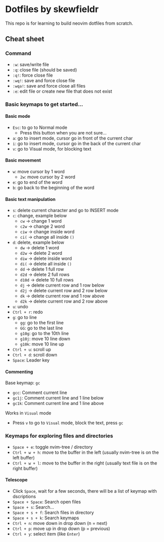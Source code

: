 # Dotfiles by skewfieldr

This repo is for learning to build neovim dotfiles from scratch.

## Cheat sheet

### Command
- ```:w```: save/write file
- ```:q```: close file (should be saved)
- ```:q!```: force close file
- ```:wq!```: save and force close file
- ```:wqa!```: save and force close all files
- ```:e```: edit file or create new file that does not exist

### Basic keymaps to get started...
#### Basic mode
- ```Esc```: to go to Normal mode
    - Press this button when you are not sure...
- ```a```: go to insert mode, cursor go in front of the current char
- ```i```: go to insert mode, cursor go in the back of the current char
- ```v```: go to Visual mode, for blocking text

#### Basic movement
- ```w```: move cursor by 1 word
    - ```2w```: move cursor by 2 word
- ```e```: go to end of the word
- ```b```: go back to the beginning of the word

#### Basic text manipulation
- ```s```: delete current character and go to INSERT mode
- ```c```: change, example below
    - ```cw``` -> change 1 word
    - ```c2w``` -> change 2 word
    - ```ciw``` -> change inside word
    - ```ci(``` -> change all inside ```()```
- ```d```: delete, example below
    - ```dw``` -> delete 1 word
    - ```d2w``` -> delete 2 word
    - ```diw``` -> delete inside word
    - ```di(``` -> delete all inside ```()```
    - ```dd``` -> delete 1 full row
    - ```d2d``` -> delete 2 full rows
    - ```d10d``` -> delete 10 full rows
    - ```dj``` -> delete current row and 1 row below
    - ```d2j``` -> delete current row and 2 row below
    - ```dk``` -> delete current row and 1 row above
    - ```d2k``` -> delete current row and 2 row above
- ```u```: undo
- ```Ctrl + r```: redo
- ```g```: go to line
    - ```gg```: go to the first line
    - ```GG```: go to the last line
    - ```g10g```: go to the 10th line
    - ```g10j```: move 10 line down
    - ```g10k```: move 10 line up
- ```Ctrl + u```: scroll up
- ```Ctrl + d```: scroll down
- ```Space```: Leader key

#### Commenting
Base keymap: ```gc```
- ```gcc```: Comment current line
- ```gc1j```: Comment current line and 1 line below
- ```gc1k```: Comment current line and 1 line above

Works in ```Visual``` mode
- Press ```v``` to go to ```Visual``` mode, block the text, press ```gc```


### Keymaps for exploring files and directories
- ```Space + e```: toggle nvim-tree / directory
- ```Ctrl + w + h```: move to the buffer in the left (usually nvim-tree is on the left buffer)
- ```Ctrl + w + l```: move to the buffer in the right (usually text file is on the right buffer)

#### Telescope
- Click ```Space```, wait for a few seconds, there will be a list of keymap with dscriptions
- ```Space + Space```: Search open files
- ```Space + s```: Search... 
- ```Space + s + f```: Search files in directory
- ```Space + s + k```: Search keymaps
- ```Ctrl + n```: move down in drop down (n = next)
- ```Ctrl + p```: move up in drop down (p = previous)
- ```Ctrl + y```: select item (like ```Enter```)

